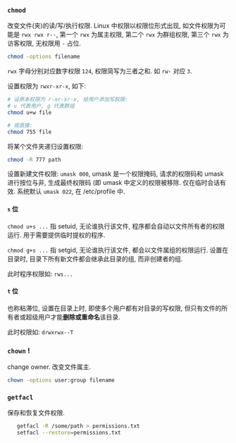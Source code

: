 ### `chmod`

改变文件(夹)的读/写/执行权限. Linux 中权限以权限位形式出现, 如文件权限为可能是 `rwx rwx r--`, 第一个 `rwx` 为属主权限, 第二个 `rwx` 为群组权限, 第三个 `rwx` 为访客权限, 无权限用 `-` 占位. 

```bash
chmod -options filename
```

`rwx` 字母分别对应数字权限 `124`, 权限简写为三者之和. 如 `rw-` 对应 `3`.

设置权限为 `rwxr-xr-x`, 如下:

```bash
# 设原本权限为 r-xr-xr-x, 给用户添加写权限:
# u 代表用户, g 代表群组
chmod u+w file 

# 或直接:
chmod 755 file
```

将某个文件夹递归设置权限: 

```bash
chmod -R 777 path
```

设置新建文件权限: `umask 000`, umask 是一个权限掩码, 请求的权限码和 umask 进行按位与非, 生成最终权限码 (即 umask 中定义的权限被移除. 仅在临时会话有效. 系统默认 `umask 022`, 在 /etc/profile 中.

#### `s` 位

`chmod u+s ...` 指 setuid, 无论谁执行该文件, 程序都会自动以文件所有者的权限运行. 用于需要提供临时提权的程序. 

`chmod g+s ...` 指 setgid, 无论谁执行该文件, 都会以文件属组的权限运行. 设置在目录时, 目录下所有新文件都会继承此目录的组, 而非创建者的组.

此时程序权限如: `rws...`

#### `t` 位

也称粘滞位, 设置在目录上时, 即使多个用户都有对目录的写权限, 但只有文件的所有者或超级用户才能**删除或重命名**该目录.

此时权限如: `drwxrwx--T`

### `chown` !

change owner. 改变文件属主.

```bash
chown -options user:group filename
```

### `getfacl`

保存和恢复文件权限.

```bash
   getfacl -R /some/path > permissions.txt
   setfacl --restore=permissions.txt
```
